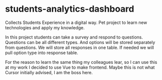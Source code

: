 # students-analytics-dashboard
Collects Students Experience in a digital way. Pet project to learn new technologies and apply my knowledge.


In this project  students can take a survey and respond to questions.
Questions can be all different types. 
And options will be stored separately from questions. 
We will store all responses in one table. If needed we will pull option type into response table. 

For the reason to learn the same thing my colleagues lear, so I can use this at my work I decided to use Vue to make frontend. Maybe this is not what Cursor initially advised, I am the boss here. 

